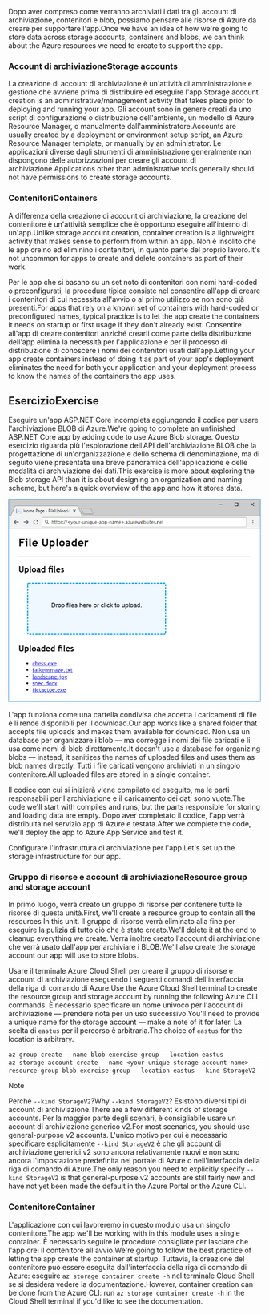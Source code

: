 <span data-ttu-id="1ee45-101">Dopo aver compreso come verranno archiviati i dati tra gli account di archiviazione, contenitori e blob, possiamo pensare alle risorse di Azure da creare per supportare l'app.</span><span class="sxs-lookup"><span data-stu-id="1ee45-101">Once we have an idea of how we're going to store data across storage accounts, containers and blobs, we can think about the Azure resources we need to create to support the app.</span></span>

### <a name="storage-accounts"></a><span data-ttu-id="1ee45-102">Account di archiviazione</span><span class="sxs-lookup"><span data-stu-id="1ee45-102">Storage accounts</span></span>

<span data-ttu-id="1ee45-103">La creazione di account di archiviazione è un'attività di amministrazione e gestione che avviene prima di distribuire ed eseguire l'app.</span><span class="sxs-lookup"><span data-stu-id="1ee45-103">Storage account creation is an administrative/management activity that takes place prior to deploying and running your app.</span></span> <span data-ttu-id="1ee45-104">Gli account sono in genere creati da uno script di configurazione o distribuzione dell'ambiente, un modello di Azure Resource Manager, o manualmente dall'amministratore.</span><span class="sxs-lookup"><span data-stu-id="1ee45-104">Accounts are usually created by a deployment or environment setup script, an Azure Resource Manager template, or manually by an administrator.</span></span> <span data-ttu-id="1ee45-105">Le applicazioni diverse dagli strumenti di amministrazione generalmente non dispongono delle autorizzazioni per creare gli account di archiviazione.</span><span class="sxs-lookup"><span data-stu-id="1ee45-105">Applications other than administrative tools generally should not have permissions to create storage accounts.</span></span>

### <a name="containers"></a><span data-ttu-id="1ee45-106">Contenitori</span><span class="sxs-lookup"><span data-stu-id="1ee45-106">Containers</span></span>

<span data-ttu-id="1ee45-107">A differenza della creazione di account di archiviazione, la creazione del contenitore è un'attività semplice che è opportuno eseguire all'interno di un'app.</span><span class="sxs-lookup"><span data-stu-id="1ee45-107">Unlike storage account creation, container creation is a lightweight activity that makes sense to perform from within an app.</span></span> <span data-ttu-id="1ee45-108">Non è insolito che le app creino ed eliminino i contenitori, in quanto parte del proprio lavoro.</span><span class="sxs-lookup"><span data-stu-id="1ee45-108">It's not uncommon for apps to create and delete containers as part of their work.</span></span>

<span data-ttu-id="1ee45-109">Per le app che si basano su un set noto di contenitori con nomi hard-coded o preconfigurati, la procedura tipica consiste nel consentire all'app di creare i contenitori di cui necessita all'avvio o al primo utilizzo se non sono già presenti.</span><span class="sxs-lookup"><span data-stu-id="1ee45-109">For apps that rely on a known set of containers with hard-coded or preconfigured names, typical practice is to let the app create the containers it needs on startup or first usage if they don't already exist.</span></span> <span data-ttu-id="1ee45-110">Consentire all'app di creare contenitori anziché crearli come parte della distribuzione dell'app elimina la necessità per l'applicazione e per il processo di distribuzione di conoscere i nomi dei contenitori usati dall'app.</span><span class="sxs-lookup"><span data-stu-id="1ee45-110">Letting your app create containers instead of doing it as part of your app's deployment eliminates the need for both your application and your deployment process to know the names of the containers the app uses.</span></span>

## <a name="exercise"></a><span data-ttu-id="1ee45-111">Esercizio</span><span class="sxs-lookup"><span data-stu-id="1ee45-111">Exercise</span></span>

<span data-ttu-id="1ee45-112">Eseguire un'app ASP.NET Core incompleta aggiungendo il codice per usare l'archiviazione BLOB di Azure.</span><span class="sxs-lookup"><span data-stu-id="1ee45-112">We're going to complete an unfinished ASP.NET Core app by adding code to use Azure Blob storage.</span></span> <span data-ttu-id="1ee45-113">Questo esercizio riguarda più l'esplorazione dell'API dell'archiviazione BLOB che la progettazione di un'organizzazione e dello schema di denominazione, ma di seguito viene presentata una breve panoramica dell'applicazione e delle modalità di archiviazione dei dati.</span><span class="sxs-lookup"><span data-stu-id="1ee45-113">This exercise is more about exploring the Blob storage API than it is about designing an organization and naming scheme, but here's a quick overview of the app and how it stores data.</span></span>

![Screenshot dell'app Web FileUploader](../media/4-fileuploader-with-files.PNG)

<span data-ttu-id="1ee45-115">L'app funziona come una cartella condivisa che accetta i caricamenti di file e li rende disponibili per il download.</span><span class="sxs-lookup"><span data-stu-id="1ee45-115">Our app works like a shared folder that accepts file uploads and makes them available for download.</span></span> <span data-ttu-id="1ee45-116">Non usa un database per organizzare i blob &mdash; ma corregge i nomi dei file caricati e li usa come nomi di blob direttamente.</span><span class="sxs-lookup"><span data-stu-id="1ee45-116">It doesn't use a database for organizing blobs &mdash; instead, it sanitizes the names of uploaded files and uses them as blob names directly.</span></span> <span data-ttu-id="1ee45-117">Tutti i file caricati vengono archiviati in un singolo contenitore.</span><span class="sxs-lookup"><span data-stu-id="1ee45-117">All uploaded files are stored in a single container.</span></span>

<span data-ttu-id="1ee45-118">Il codice con cui si inizierà viene compilato ed eseguito, ma le parti responsabili per l'archiviazione e il caricamento dei dati sono vuote.</span><span class="sxs-lookup"><span data-stu-id="1ee45-118">The code we'll start with compiles and runs, but the parts responsible for storing and loading data are empty.</span></span> <span data-ttu-id="1ee45-119">Dopo aver completato il codice, l'app verrà distribuita nel servizio app di Azure e testata.</span><span class="sxs-lookup"><span data-stu-id="1ee45-119">After we complete the code, we'll deploy the app to Azure App Service and test it.</span></span>

<span data-ttu-id="1ee45-120">Configurare l'infrastruttura di archiviazione per l'app.</span><span class="sxs-lookup"><span data-stu-id="1ee45-120">Let's set up the storage infrastructure for our app.</span></span>

### <a name="resource-group-and-storage-account"></a><span data-ttu-id="1ee45-121">Gruppo di risorse e account di archiviazione</span><span class="sxs-lookup"><span data-stu-id="1ee45-121">Resource group and storage account</span></span>
<!---TODO: Update for sandbox?--->

<span data-ttu-id="1ee45-122">In primo luogo, verrà creato un gruppo di risorse per contenere tutte le risorse di questa unità.</span><span class="sxs-lookup"><span data-stu-id="1ee45-122">First, we'll create a resource group to contain all the resources In this unit.</span></span> <span data-ttu-id="1ee45-123">Il gruppo di risorse verrà eliminato alla fine per eseguire la pulizia di tutto ciò che è stato creato.</span><span class="sxs-lookup"><span data-stu-id="1ee45-123">We'll delete it at the end to cleanup everything we create.</span></span> <span data-ttu-id="1ee45-124">Verrà inoltre creato l'account di archiviazione che verrà usato dall'app per archiviare i BLOB.</span><span class="sxs-lookup"><span data-stu-id="1ee45-124">We'll also create the storage account our app will use to store blobs.</span></span>

<span data-ttu-id="1ee45-125">Usare il terminale Azure Cloud Shell per creare il gruppo di risorse e account di archiviazione eseguendo i seguenti comandi dell'interfaccia della riga di comando di Azure.</span><span class="sxs-lookup"><span data-stu-id="1ee45-125">Use the Azure Cloud Shell terminal to create the resource group and storage account by running the following Azure CLI commands.</span></span> <span data-ttu-id="1ee45-126">È necessario specificare un nome univoco per l'account di archiviazione &mdash; prendere nota per un uso successivo.</span><span class="sxs-lookup"><span data-stu-id="1ee45-126">You'll need to provide a unique name for the storage account &mdash; make a note of it for later.</span></span> <span data-ttu-id="1ee45-127">La scelta di `eastus` per il percorso è arbitraria.</span><span class="sxs-lookup"><span data-stu-id="1ee45-127">The choice of `eastus` for the location is arbitrary.</span></span>

```console
az group create --name blob-exercise-group --location eastus
az storage account create --name <your-unique-storage-account-name> --resource-group blob-exercise-group --location eastus --kind StorageV2
```

> [!NOTE]
> <span data-ttu-id="1ee45-128">Perché `--kind StorageV2`?</span><span class="sxs-lookup"><span data-stu-id="1ee45-128">Why `--kind StorageV2`?</span></span> <span data-ttu-id="1ee45-129">Esistono diversi tipi di account di archiviazione.</span><span class="sxs-lookup"><span data-stu-id="1ee45-129">There are a few different kinds of storage accounts.</span></span> <span data-ttu-id="1ee45-130">Per la maggior parte degli scenari, è consigliabile usare un account di archiviazione generico v2.</span><span class="sxs-lookup"><span data-stu-id="1ee45-130">For most scenarios, you should use general-purpose v2 accounts.</span></span> <span data-ttu-id="1ee45-131">L'unico motivo per cui è necessario specificare esplicitamente `--kind StorageV2` è che gli account di archiviazione generici v2 sono ancora relativamente nuovi e non sono ancora l'impostazione predefinita nel portale di Azure o nell'interfaccia della riga di comando di Azure.</span><span class="sxs-lookup"><span data-stu-id="1ee45-131">The only reason you need to explicitly specify `--kind StorageV2` is that general-purpose v2 accounts are still fairly new and have not yet been made the default in the Azure Portal or the Azure CLI.</span></span>

### <a name="container"></a><span data-ttu-id="1ee45-132">Contenitore</span><span class="sxs-lookup"><span data-stu-id="1ee45-132">Container</span></span>

<span data-ttu-id="1ee45-133">L'applicazione con cui lavoreremo in questo modulo usa un singolo contenitore.</span><span class="sxs-lookup"><span data-stu-id="1ee45-133">The app we'll be working with in this module uses a single container.</span></span> <span data-ttu-id="1ee45-134">È necessario seguire le procedure consigliate per lasciare che l'app crei il contenitore all'avvio.</span><span class="sxs-lookup"><span data-stu-id="1ee45-134">We're going to follow the best practice of letting the app create the container at startup.</span></span> <span data-ttu-id="1ee45-135">Tuttavia, la creazione del contenitore può essere eseguita dall'interfaccia della riga di comando di Azure: eseguire `az storage container create -h` nel terminale Cloud Shell se si desidera vedere la documentazione.</span><span class="sxs-lookup"><span data-stu-id="1ee45-135">However, container creation can be done from the Azure CLI: run `az storage container create -h` in the Cloud Shell terminal if you'd like to see the documentation.</span></span>
